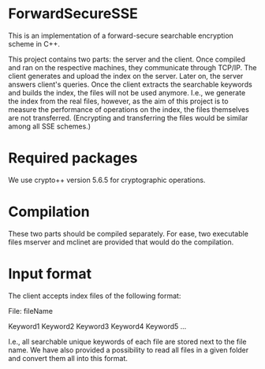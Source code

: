 # ForwardSecureSSE
This is an implementation of a forward-secure searchable encryption scheme in C++.

This project contains two parts: the server and the client. Once compiled and ran on the respective machines, they communicate through TCP/IP. The client generates and upload the index on the server. Later on, the server answers client's queries.
Once the client extracts the searchable keywords and builds the index, the files will not be used anymore. I.e., we generate the index from the real files, however, as the aim of this project is to measure the performance of operations on the index, the files themselves are not transferred. (Encrypting and transferring the files would be similar among all SSE schemes.)

# Required packages
We use crypto++ version 5.6.5 for cryptographic operations.

# Compilation
These two parts should be compiled separately.  For ease, two executable files mserver and mclinet are provided that would do the compilation.

# Input format
The client accepts index files of the following format:

File: fileName

Keyword1 Keyword2 Keyword3 Keyword4 Keyword5 ...

I.e., all searchable unique keywords of each file are stored next to the file name.
We have also provided a possibility to read all files in a given folder and convert them all into this format.
